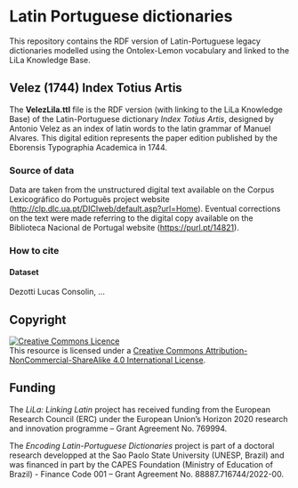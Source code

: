 # Latin Portuguese dictionaries
This repository contains the RDF version of Latin-Portuguese legacy dictionaries modelled using the Ontolex-Lemon vocabulary and linked to the LiLa Knowledge Base.

## Velez (1744) Index Totius Artis
The **VelezLila.ttl** file is the RDF version (with linking to the LiLa Knowledge Base) of the Latin-Portuguese dictionary *Index Totius Artis*, designed by Antonio Velez as an index of latin words to the latin grammar of Manuel Alvares. This digital edition represents the paper edition published by the Eborensis Typographia Academica in 1744.

### Source of data
Data are taken from the unstructured digital text available on the Corpus Lexicográfico do Português project website (http://clp.dlc.ua.pt/DICIweb/default.asp?url=Home). Eventual corrections on the text were made referring to the digital copy available on the Biblioteca Nacional de Portugal website (https://purl.pt/14821).

### How to cite
#### Dataset
Dezotti Lucas Consolin, ... 


## Copyright
<a rel="license" href="http://creativecommons.org/licenses/by-nc-sa/4.0/"><img alt="Creative Commons Licence" style="border-width:0" src="https://i.creativecommons.org/l/by-nc-sa/4.0/88x31.png" /></a><br />This resource is licensed under a <a rel="license" href="http://creativecommons.org/licenses/by-nc-sa/4.0/">Creative Commons Attribution-NonCommercial-ShareAlike 4.0 International License</a>.

## Funding
The *LiLa: Linking Latin* project has received funding from the European Research Council (ERC) under the European Union’s Horizon 2020 research and innovation programme – Grant Agreement No. 769994.

The *Encoding Latin-Portuguese Dictionaries* project is part of a doctoral research developped at the Sao Paolo State University (UNESP, Brazil) and was financed in part by the CAPES Foundation (Ministry of Education of Brazil) - Finance Code 001 – Grant Agreement No. 88887.716744/2022-00.
